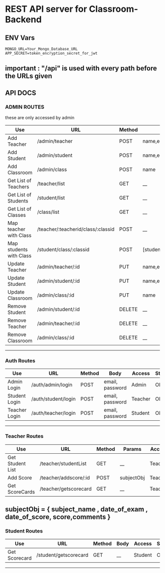 # REST API server for Classroom-Backend

## ENV Vars

```env
MONGO_URL=Your_Mongo_Database_URL
APP_SECRET=token_encryption_secret_for_jwt
```

## important : "/api" is used with every path before the URLs given

## API DOCS

### ADMIN ROUTES

these are only accessed by admin

| Use                    |                 URL              | Method |         Body         |   Status    |
| ---------------------- | -------------------------------- | ------ | -------------------- | ----------- |
|     Add Teacher        |        /admin/teacher            | POST   | name,email,password  | CREATED     |
|     Add Student        |        /admin/student            | POST   | name,email,password  | CREATED     |
|     Add Classroom      |        /admin/class              | POST   |          name        | CREATED     |
|   Get List of Teachers |        /teacher/list             | GET    |          \_\_        | OK          |
|   Get List of Students |        /student/list             | GET    |          \_\_        | OK          |
|   Get List of Classes  |        /class/list               | GET    |          \_\_        | OK          |
| Map teacher with Class |/teacher/:teacherid/class/:classid| POST   |          \_\_        | CREATED     |
| Map students with Class|   /student/class/:classid        | POST   |      [studentId]     | CREATED     |
|    Update Teacher      |        /admin/teacher/:id        | PUT    | name,email,password  | CREATED     |
|    Update Student      |        /admin/student/:id        | PUT    | name,email,password  | CREATED     |
|    Update Classroom    |        /admin/class/:id          | PUT    |          name        | CREATED     |
|   Remove Student       |        /admin/student/:id        | DELETE |          \_\_        | OK          |
|   Remove Teacher       |        /admin/teacher/:id        | DELETE |          \_\_        | OK          |
|   Remove Classroom     |        /admin/class/:id          | DELETE |          \_\_        | OK          |

---

### Auth Routes
|       Use     | URL                         | Method | Body             | Access  | Status |
| ------------- | --------------------------- | ------ | -----------------| ------- | ------ |
| Admin Login   |  /auth/admin/login          | POST   | email, password  | Admin   | OK     |
| Student Login |  /auth/student/login        | POST   | email, password  | Teacher | OK     |
| Teacher Login |  /auth/teacher/login        | POST   | email, password  | Student | OK     |
 
 ---

### Teacher Routes

|  Use             | URL                    | Method | Params                       | Access  | Status |
| ---------------- | -----------------------| ------ | ---------------------------- | ------- | ------ |
| Get Student List | /teacher/studentList   | GET    |            \_\_              | Teacher | OK     |
|  Add Score       | /teacher/addscore/:id  | POST   |           subjectObj         | Teacher | CREATED|
|  Get ScoreCards  | /teacher/getscorecard  | GET    |            \_\_              | Teacher | OK     |

subjectObj = {
    subject_name , date_of_exam , date_of_score, score,comments
}
---

### Student Routes

| Use             | URL                         | Method | Body         | Access  | Status |
| --------------- | --------------------------- | ------ | -------------| ------- | ------ |
| Get Scorecard   | /student/getscorecard       | GET    |     \_\_     | Student | OK     |

---